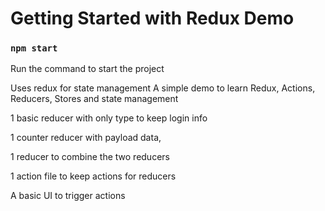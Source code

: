 # Getting Started with Redux Demo

### `npm start`

Run the command to start the project

Uses redux for state management
A simple demo to learn Redux, Actions, Reducers, Stores and state management

1 basic reducer with only type to keep login info

1 counter reducer with payload data, 

1 reducer to combine the two reducers

1 action file to keep actions for reducers

A basic UI to trigger actions